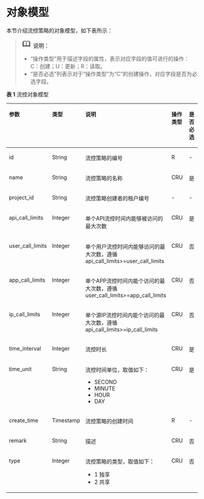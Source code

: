 # 对象模型<a name="ZH-CN_TOPIC_0000001081837283"></a>

本节介绍流控策略的对象模型，如下表所示：

>![](public_sys-resources/icon-note.gif) **说明：** 
>-   “操作类型”用于描述字段的属性，表示对应字段的值可进行的操作：
>    C：创建；U：更新；R：读取。
>-   “是否必选”列表示对于“操作类型”为“C”的创建操作，对应字段是否为必选字段。

**表 1**  流控对象模型

<a name="zh-cn_topic_0118922255_table5855399"></a>
<table><thead align="left"><tr id="zh-cn_topic_0118922255_row55841878"><th class="cellrowborder" valign="top" width="20.202020202020204%" id="mcps1.2.6.1.1"><p id="zh-cn_topic_0118922255_p26898301"><a name="zh-cn_topic_0118922255_p26898301"></a><a name="zh-cn_topic_0118922255_p26898301"></a>参数</p>
</th>
<th class="cellrowborder" valign="top" width="18.18181818181818%" id="mcps1.2.6.1.2"><p id="zh-cn_topic_0118922255_p31278735"><a name="zh-cn_topic_0118922255_p31278735"></a><a name="zh-cn_topic_0118922255_p31278735"></a>类型</p>
</th>
<th class="cellrowborder" valign="top" width="33.33333333333333%" id="mcps1.2.6.1.3"><p id="zh-cn_topic_0118922255_p50549622"><a name="zh-cn_topic_0118922255_p50549622"></a><a name="zh-cn_topic_0118922255_p50549622"></a>说明</p>
</th>
<th class="cellrowborder" valign="top" width="17.17171717171717%" id="mcps1.2.6.1.4"><p id="zh-cn_topic_0118922255_p878746"><a name="zh-cn_topic_0118922255_p878746"></a><a name="zh-cn_topic_0118922255_p878746"></a>操作类型</p>
</th>
<th class="cellrowborder" valign="top" width="11.111111111111112%" id="mcps1.2.6.1.5"><p id="zh-cn_topic_0118922255_p4069602"><a name="zh-cn_topic_0118922255_p4069602"></a><a name="zh-cn_topic_0118922255_p4069602"></a>是否必选</p>
</th>
</tr>
</thead>
<tbody><tr id="zh-cn_topic_0118922255_row61202359"><td class="cellrowborder" valign="top" width="20.202020202020204%" headers="mcps1.2.6.1.1 "><p id="zh-cn_topic_0118922255_p58444032"><a name="zh-cn_topic_0118922255_p58444032"></a><a name="zh-cn_topic_0118922255_p58444032"></a>id</p>
</td>
<td class="cellrowborder" valign="top" width="18.18181818181818%" headers="mcps1.2.6.1.2 "><p id="zh-cn_topic_0118922255_p36346150"><a name="zh-cn_topic_0118922255_p36346150"></a><a name="zh-cn_topic_0118922255_p36346150"></a>String</p>
</td>
<td class="cellrowborder" valign="top" width="33.33333333333333%" headers="mcps1.2.6.1.3 "><p id="zh-cn_topic_0118922255_p58357008"><a name="zh-cn_topic_0118922255_p58357008"></a><a name="zh-cn_topic_0118922255_p58357008"></a>流控策略的编号</p>
</td>
<td class="cellrowborder" valign="top" width="17.17171717171717%" headers="mcps1.2.6.1.4 "><p id="zh-cn_topic_0118922255_p29297190"><a name="zh-cn_topic_0118922255_p29297190"></a><a name="zh-cn_topic_0118922255_p29297190"></a>R</p>
</td>
<td class="cellrowborder" valign="top" width="11.111111111111112%" headers="mcps1.2.6.1.5 "><p id="zh-cn_topic_0118922255_p24262226"><a name="zh-cn_topic_0118922255_p24262226"></a><a name="zh-cn_topic_0118922255_p24262226"></a>-</p>
</td>
</tr>
<tr id="zh-cn_topic_0118922255_row17033442"><td class="cellrowborder" valign="top" width="20.202020202020204%" headers="mcps1.2.6.1.1 "><p id="zh-cn_topic_0118922255_p37531591"><a name="zh-cn_topic_0118922255_p37531591"></a><a name="zh-cn_topic_0118922255_p37531591"></a>name</p>
</td>
<td class="cellrowborder" valign="top" width="18.18181818181818%" headers="mcps1.2.6.1.2 "><p id="zh-cn_topic_0118922255_p20160053"><a name="zh-cn_topic_0118922255_p20160053"></a><a name="zh-cn_topic_0118922255_p20160053"></a>String</p>
</td>
<td class="cellrowborder" valign="top" width="33.33333333333333%" headers="mcps1.2.6.1.3 "><p id="zh-cn_topic_0118922255_p22351571"><a name="zh-cn_topic_0118922255_p22351571"></a><a name="zh-cn_topic_0118922255_p22351571"></a>流控策略的名称</p>
</td>
<td class="cellrowborder" valign="top" width="17.17171717171717%" headers="mcps1.2.6.1.4 "><p id="zh-cn_topic_0118922255_p65646793"><a name="zh-cn_topic_0118922255_p65646793"></a><a name="zh-cn_topic_0118922255_p65646793"></a>CRU</p>
</td>
<td class="cellrowborder" valign="top" width="11.111111111111112%" headers="mcps1.2.6.1.5 "><p id="zh-cn_topic_0118922255_p15790016"><a name="zh-cn_topic_0118922255_p15790016"></a><a name="zh-cn_topic_0118922255_p15790016"></a>是</p>
</td>
</tr>
<tr id="zh-cn_topic_0118922255_row7892419"><td class="cellrowborder" valign="top" width="20.202020202020204%" headers="mcps1.2.6.1.1 "><p id="zh-cn_topic_0118922255_p35306206"><a name="zh-cn_topic_0118922255_p35306206"></a><a name="zh-cn_topic_0118922255_p35306206"></a>project_id</p>
</td>
<td class="cellrowborder" valign="top" width="18.18181818181818%" headers="mcps1.2.6.1.2 "><p id="zh-cn_topic_0118922255_p41230413"><a name="zh-cn_topic_0118922255_p41230413"></a><a name="zh-cn_topic_0118922255_p41230413"></a>String</p>
</td>
<td class="cellrowborder" valign="top" width="33.33333333333333%" headers="mcps1.2.6.1.3 "><p id="zh-cn_topic_0118922255_p51329145"><a name="zh-cn_topic_0118922255_p51329145"></a><a name="zh-cn_topic_0118922255_p51329145"></a>流控策略创建者的租户编号</p>
</td>
<td class="cellrowborder" valign="top" width="17.17171717171717%" headers="mcps1.2.6.1.4 "><p id="zh-cn_topic_0118922255_p64020041"><a name="zh-cn_topic_0118922255_p64020041"></a><a name="zh-cn_topic_0118922255_p64020041"></a>-</p>
</td>
<td class="cellrowborder" valign="top" width="11.111111111111112%" headers="mcps1.2.6.1.5 "><p id="zh-cn_topic_0118922255_p18240805"><a name="zh-cn_topic_0118922255_p18240805"></a><a name="zh-cn_topic_0118922255_p18240805"></a>-</p>
</td>
</tr>
<tr id="zh-cn_topic_0118922255_row29949524"><td class="cellrowborder" valign="top" width="20.202020202020204%" headers="mcps1.2.6.1.1 "><p id="zh-cn_topic_0118922255_p9992366"><a name="zh-cn_topic_0118922255_p9992366"></a><a name="zh-cn_topic_0118922255_p9992366"></a>api_call_limits</p>
</td>
<td class="cellrowborder" valign="top" width="18.18181818181818%" headers="mcps1.2.6.1.2 "><p id="zh-cn_topic_0118922255_p4075337"><a name="zh-cn_topic_0118922255_p4075337"></a><a name="zh-cn_topic_0118922255_p4075337"></a>Integer</p>
</td>
<td class="cellrowborder" valign="top" width="33.33333333333333%" headers="mcps1.2.6.1.3 "><p id="zh-cn_topic_0118922255_p61666893"><a name="zh-cn_topic_0118922255_p61666893"></a><a name="zh-cn_topic_0118922255_p61666893"></a>单个API流控时间内能够被访问的最大次数</p>
</td>
<td class="cellrowborder" valign="top" width="17.17171717171717%" headers="mcps1.2.6.1.4 "><p id="zh-cn_topic_0118922255_p28962400"><a name="zh-cn_topic_0118922255_p28962400"></a><a name="zh-cn_topic_0118922255_p28962400"></a>CRU</p>
</td>
<td class="cellrowborder" valign="top" width="11.111111111111112%" headers="mcps1.2.6.1.5 "><p id="zh-cn_topic_0118922255_p64253101"><a name="zh-cn_topic_0118922255_p64253101"></a><a name="zh-cn_topic_0118922255_p64253101"></a>是</p>
</td>
</tr>
<tr id="zh-cn_topic_0118922255_row41407000"><td class="cellrowborder" valign="top" width="20.202020202020204%" headers="mcps1.2.6.1.1 "><p id="zh-cn_topic_0118922255_p65632684"><a name="zh-cn_topic_0118922255_p65632684"></a><a name="zh-cn_topic_0118922255_p65632684"></a>user_call_limits</p>
</td>
<td class="cellrowborder" valign="top" width="18.18181818181818%" headers="mcps1.2.6.1.2 "><p id="zh-cn_topic_0118922255_p14647181"><a name="zh-cn_topic_0118922255_p14647181"></a><a name="zh-cn_topic_0118922255_p14647181"></a>Integer</p>
</td>
<td class="cellrowborder" valign="top" width="33.33333333333333%" headers="mcps1.2.6.1.3 "><p id="zh-cn_topic_0118922255_p45570978"><a name="zh-cn_topic_0118922255_p45570978"></a><a name="zh-cn_topic_0118922255_p45570978"></a>单个用户流控时间内能够访问的最大次数，遵循api_call_limits&gt;=user_call_limits</p>
</td>
<td class="cellrowborder" valign="top" width="17.17171717171717%" headers="mcps1.2.6.1.4 "><p id="zh-cn_topic_0118922255_p261715"><a name="zh-cn_topic_0118922255_p261715"></a><a name="zh-cn_topic_0118922255_p261715"></a>CRU</p>
</td>
<td class="cellrowborder" valign="top" width="11.111111111111112%" headers="mcps1.2.6.1.5 "><p id="zh-cn_topic_0118922255_p21198986"><a name="zh-cn_topic_0118922255_p21198986"></a><a name="zh-cn_topic_0118922255_p21198986"></a>否</p>
</td>
</tr>
<tr id="zh-cn_topic_0118922255_row56573146"><td class="cellrowborder" valign="top" width="20.202020202020204%" headers="mcps1.2.6.1.1 "><p id="zh-cn_topic_0118922255_p19022098"><a name="zh-cn_topic_0118922255_p19022098"></a><a name="zh-cn_topic_0118922255_p19022098"></a>app_call_limits</p>
</td>
<td class="cellrowborder" valign="top" width="18.18181818181818%" headers="mcps1.2.6.1.2 "><p id="zh-cn_topic_0118922255_p64394946"><a name="zh-cn_topic_0118922255_p64394946"></a><a name="zh-cn_topic_0118922255_p64394946"></a>Integer</p>
</td>
<td class="cellrowborder" valign="top" width="33.33333333333333%" headers="mcps1.2.6.1.3 "><p id="zh-cn_topic_0118922255_p48608147"><a name="zh-cn_topic_0118922255_p48608147"></a><a name="zh-cn_topic_0118922255_p48608147"></a>单个APP流控时间内能个访问的最大次数，遵循user_call_limits&gt;=app_call_limits</p>
</td>
<td class="cellrowborder" valign="top" width="17.17171717171717%" headers="mcps1.2.6.1.4 "><p id="zh-cn_topic_0118922255_p44945836"><a name="zh-cn_topic_0118922255_p44945836"></a><a name="zh-cn_topic_0118922255_p44945836"></a>CRU</p>
</td>
<td class="cellrowborder" valign="top" width="11.111111111111112%" headers="mcps1.2.6.1.5 "><p id="zh-cn_topic_0118922255_p16734134"><a name="zh-cn_topic_0118922255_p16734134"></a><a name="zh-cn_topic_0118922255_p16734134"></a>否</p>
</td>
</tr>
<tr id="zh-cn_topic_0118922255_row85441521162618"><td class="cellrowborder" valign="top" width="20.202020202020204%" headers="mcps1.2.6.1.1 "><p id="zh-cn_topic_0118922255_p4949162532613"><a name="zh-cn_topic_0118922255_p4949162532613"></a><a name="zh-cn_topic_0118922255_p4949162532613"></a>ip_call_limits</p>
</td>
<td class="cellrowborder" valign="top" width="18.18181818181818%" headers="mcps1.2.6.1.2 "><p id="zh-cn_topic_0118922255_p69491425182618"><a name="zh-cn_topic_0118922255_p69491425182618"></a><a name="zh-cn_topic_0118922255_p69491425182618"></a>Integer</p>
</td>
<td class="cellrowborder" valign="top" width="33.33333333333333%" headers="mcps1.2.6.1.3 "><p id="zh-cn_topic_0118922255_p3949325102619"><a name="zh-cn_topic_0118922255_p3949325102619"></a><a name="zh-cn_topic_0118922255_p3949325102619"></a>单个源IP流控时间内能个访问的最大次数，遵循api_call_limits&gt;=ip_call_limits</p>
</td>
<td class="cellrowborder" valign="top" width="17.17171717171717%" headers="mcps1.2.6.1.4 "><p id="zh-cn_topic_0118922255_p2949122592615"><a name="zh-cn_topic_0118922255_p2949122592615"></a><a name="zh-cn_topic_0118922255_p2949122592615"></a>CRU</p>
</td>
<td class="cellrowborder" valign="top" width="11.111111111111112%" headers="mcps1.2.6.1.5 "><p id="zh-cn_topic_0118922255_p59491225102615"><a name="zh-cn_topic_0118922255_p59491225102615"></a><a name="zh-cn_topic_0118922255_p59491225102615"></a>否</p>
</td>
</tr>
<tr id="zh-cn_topic_0118922255_row16389485"><td class="cellrowborder" valign="top" width="20.202020202020204%" headers="mcps1.2.6.1.1 "><p id="zh-cn_topic_0118922255_p52479907"><a name="zh-cn_topic_0118922255_p52479907"></a><a name="zh-cn_topic_0118922255_p52479907"></a>time_interval</p>
</td>
<td class="cellrowborder" valign="top" width="18.18181818181818%" headers="mcps1.2.6.1.2 "><p id="zh-cn_topic_0118922255_p23014045"><a name="zh-cn_topic_0118922255_p23014045"></a><a name="zh-cn_topic_0118922255_p23014045"></a>Integer</p>
</td>
<td class="cellrowborder" valign="top" width="33.33333333333333%" headers="mcps1.2.6.1.3 "><p id="zh-cn_topic_0118922255_p52198339"><a name="zh-cn_topic_0118922255_p52198339"></a><a name="zh-cn_topic_0118922255_p52198339"></a>流控时长</p>
</td>
<td class="cellrowborder" valign="top" width="17.17171717171717%" headers="mcps1.2.6.1.4 "><p id="zh-cn_topic_0118922255_p207103"><a name="zh-cn_topic_0118922255_p207103"></a><a name="zh-cn_topic_0118922255_p207103"></a>CRU</p>
</td>
<td class="cellrowborder" valign="top" width="11.111111111111112%" headers="mcps1.2.6.1.5 "><p id="zh-cn_topic_0118922255_p16775350"><a name="zh-cn_topic_0118922255_p16775350"></a><a name="zh-cn_topic_0118922255_p16775350"></a>是</p>
</td>
</tr>
<tr id="zh-cn_topic_0118922255_row16760428"><td class="cellrowborder" valign="top" width="20.202020202020204%" headers="mcps1.2.6.1.1 "><p id="zh-cn_topic_0118922255_p15417450"><a name="zh-cn_topic_0118922255_p15417450"></a><a name="zh-cn_topic_0118922255_p15417450"></a>time_unit</p>
</td>
<td class="cellrowborder" valign="top" width="18.18181818181818%" headers="mcps1.2.6.1.2 "><p id="zh-cn_topic_0118922255_p40853912"><a name="zh-cn_topic_0118922255_p40853912"></a><a name="zh-cn_topic_0118922255_p40853912"></a>String</p>
</td>
<td class="cellrowborder" valign="top" width="33.33333333333333%" headers="mcps1.2.6.1.3 "><p id="zh-cn_topic_0118922255_p20832542"><a name="zh-cn_topic_0118922255_p20832542"></a><a name="zh-cn_topic_0118922255_p20832542"></a>流控时间单位，取值如下：</p>
<a name="zh-cn_topic_0118922255_ul53275154"></a><a name="zh-cn_topic_0118922255_ul53275154"></a><ul id="zh-cn_topic_0118922255_ul53275154"><li>SECOND</li><li>MINUTE</li><li>HOUR</li><li>DAY</li></ul>
</td>
<td class="cellrowborder" valign="top" width="17.17171717171717%" headers="mcps1.2.6.1.4 "><p id="zh-cn_topic_0118922255_p42684282"><a name="zh-cn_topic_0118922255_p42684282"></a><a name="zh-cn_topic_0118922255_p42684282"></a>CRU</p>
</td>
<td class="cellrowborder" valign="top" width="11.111111111111112%" headers="mcps1.2.6.1.5 "><p id="zh-cn_topic_0118922255_p34874806"><a name="zh-cn_topic_0118922255_p34874806"></a><a name="zh-cn_topic_0118922255_p34874806"></a>是</p>
</td>
</tr>
<tr id="zh-cn_topic_0118922255_row45437798"><td class="cellrowborder" valign="top" width="20.202020202020204%" headers="mcps1.2.6.1.1 "><p id="zh-cn_topic_0118922255_p56582983"><a name="zh-cn_topic_0118922255_p56582983"></a><a name="zh-cn_topic_0118922255_p56582983"></a>create_time</p>
</td>
<td class="cellrowborder" valign="top" width="18.18181818181818%" headers="mcps1.2.6.1.2 "><p id="zh-cn_topic_0118922255_p19818905"><a name="zh-cn_topic_0118922255_p19818905"></a><a name="zh-cn_topic_0118922255_p19818905"></a>Timestamp</p>
</td>
<td class="cellrowborder" valign="top" width="33.33333333333333%" headers="mcps1.2.6.1.3 "><p id="zh-cn_topic_0118922255_p61827459"><a name="zh-cn_topic_0118922255_p61827459"></a><a name="zh-cn_topic_0118922255_p61827459"></a>流控策略的创建时间</p>
</td>
<td class="cellrowborder" valign="top" width="17.17171717171717%" headers="mcps1.2.6.1.4 "><p id="zh-cn_topic_0118922255_p41968302"><a name="zh-cn_topic_0118922255_p41968302"></a><a name="zh-cn_topic_0118922255_p41968302"></a>R</p>
</td>
<td class="cellrowborder" valign="top" width="11.111111111111112%" headers="mcps1.2.6.1.5 "><p id="zh-cn_topic_0118922255_p43989314"><a name="zh-cn_topic_0118922255_p43989314"></a><a name="zh-cn_topic_0118922255_p43989314"></a>-</p>
</td>
</tr>
<tr id="zh-cn_topic_0118922255_row60359506"><td class="cellrowborder" valign="top" width="20.202020202020204%" headers="mcps1.2.6.1.1 "><p id="zh-cn_topic_0118922255_p57281813"><a name="zh-cn_topic_0118922255_p57281813"></a><a name="zh-cn_topic_0118922255_p57281813"></a>remark</p>
</td>
<td class="cellrowborder" valign="top" width="18.18181818181818%" headers="mcps1.2.6.1.2 "><p id="zh-cn_topic_0118922255_p9315285"><a name="zh-cn_topic_0118922255_p9315285"></a><a name="zh-cn_topic_0118922255_p9315285"></a>String</p>
</td>
<td class="cellrowborder" valign="top" width="33.33333333333333%" headers="mcps1.2.6.1.3 "><p id="zh-cn_topic_0118922255_p16340601"><a name="zh-cn_topic_0118922255_p16340601"></a><a name="zh-cn_topic_0118922255_p16340601"></a>描述</p>
</td>
<td class="cellrowborder" valign="top" width="17.17171717171717%" headers="mcps1.2.6.1.4 "><p id="zh-cn_topic_0118922255_p48520298"><a name="zh-cn_topic_0118922255_p48520298"></a><a name="zh-cn_topic_0118922255_p48520298"></a>CRU</p>
</td>
<td class="cellrowborder" valign="top" width="11.111111111111112%" headers="mcps1.2.6.1.5 "><p id="zh-cn_topic_0118922255_p37830031"><a name="zh-cn_topic_0118922255_p37830031"></a><a name="zh-cn_topic_0118922255_p37830031"></a>否</p>
</td>
</tr>
<tr id="zh-cn_topic_0118922255_row10805175311599"><td class="cellrowborder" valign="top" width="20.202020202020204%" headers="mcps1.2.6.1.1 "><p id="zh-cn_topic_0118922255_p2805353155913"><a name="zh-cn_topic_0118922255_p2805353155913"></a><a name="zh-cn_topic_0118922255_p2805353155913"></a>type</p>
</td>
<td class="cellrowborder" valign="top" width="18.18181818181818%" headers="mcps1.2.6.1.2 "><p id="zh-cn_topic_0118922255_p138057534593"><a name="zh-cn_topic_0118922255_p138057534593"></a><a name="zh-cn_topic_0118922255_p138057534593"></a>Integer</p>
</td>
<td class="cellrowborder" valign="top" width="33.33333333333333%" headers="mcps1.2.6.1.3 "><p id="zh-cn_topic_0118922255_p15805453105915"><a name="zh-cn_topic_0118922255_p15805453105915"></a><a name="zh-cn_topic_0118922255_p15805453105915"></a>流控策略的类型，取值如下：</p>
<a name="zh-cn_topic_0118922255_ul1043012241502"></a><a name="zh-cn_topic_0118922255_ul1043012241502"></a><ul id="zh-cn_topic_0118922255_ul1043012241502"><li>1   独享</li><li>2   共享</li></ul>
</td>
<td class="cellrowborder" valign="top" width="17.17171717171717%" headers="mcps1.2.6.1.4 "><p id="zh-cn_topic_0118922255_p5805155314596"><a name="zh-cn_topic_0118922255_p5805155314596"></a><a name="zh-cn_topic_0118922255_p5805155314596"></a>CRU</p>
</td>
<td class="cellrowborder" valign="top" width="11.111111111111112%" headers="mcps1.2.6.1.5 "><p id="zh-cn_topic_0118922255_p880516531592"><a name="zh-cn_topic_0118922255_p880516531592"></a><a name="zh-cn_topic_0118922255_p880516531592"></a>否</p>
</td>
</tr>
</tbody>
</table>

